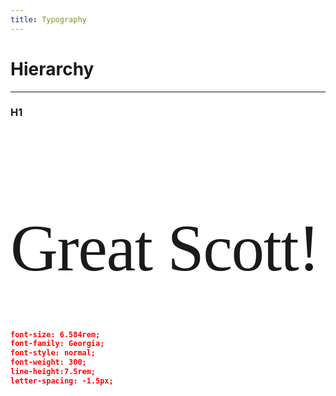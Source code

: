 ```yaml
---
title: Typography
---
```

<style>
html {
  font-size: 12px;
  background-color: bisque;
}
.accent {
  color:blue;
}
.margin-bot {
  padding-bottom:16px;
}
@media (min-width: 600px) {
  html {
    font-size: 16px;
    background-color: white;
  }
}
</style>

# Hierarchy
---
### H1
<h1 style="font-size: 6.584rem;font-family: Georgia;font-style: normal;font-weight: 300;line-height: 7.5rem;letter-spacing: -1.5px;"> 
Great Scott! 
</h1>

```json
font-size: 6.584rem;
font-family: Georgia;
font-style: normal;
font-weight: 300;
line-height:7.5rem;
letter-spacing: -1.5px;
```
